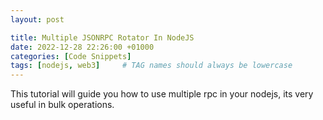 ```yaml
---
layout: post

title: Multiple JSONRPC Rotator In NodeJS
date: 2022-12-28 22:26:00 +01000
categories: [Code Snippets]
tags: [nodejs, web3]     # TAG names should always be lowercase
---
```


This tutorial will guide you how to use multiple rpc in your nodejs, its very useful in bulk operations.


